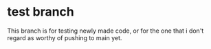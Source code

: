 # test branch
This branch is for testing newly made code, or for the one that i don't regard as worthy of pushing to main yet.